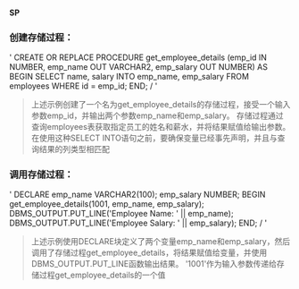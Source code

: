 #### SP 
### 创建存储过程：
\' CREATE OR REPLACE PROCEDURE get_employee_details (emp_id IN NUMBER, emp_name OUT VARCHAR2, emp_salary OUT NUMBER) AS
BEGIN
  SELECT name, salary INTO emp_name, emp_salary FROM employees WHERE id = emp_id;
END;
/
\' 
> 上述示例创建了一个名为get_employee_details的存储过程，接受一个输入参数emp_id，并输出两个参数emp_name和emp_salary。
> 存储过程通过查询employees表获取指定员工的姓名和薪水，并将结果赋值给输出参数。
> 在使用这种SELECT INTO语句之前，要确保变量已经事先声明，并且与查询结果的列类型相匹配

### 调用存储过程：
\'
DECLARE
  emp_name VARCHAR2(100);
  emp_salary NUMBER;
BEGIN
  get_employee_details(1001, emp_name, emp_salary);
  DBMS_OUTPUT.PUT_LINE('Employee Name: ' || emp_name);
  DBMS_OUTPUT.PUT_LINE('Employee Salary: ' || emp_salary);
END;
/
\'
>上述示例使用DECLARE块定义了两个变量emp_name和emp_salary，然后调用了存储过程get_employee_details，将结果赋值给变量，并使用DBMS_OUTPUT.PUT_LINE函数输出结果。
>'1001'作为输入参数传递给存储过程get_employee_details的一个值
